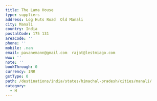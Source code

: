 ```yaml
---
title: The Lama House
type: suppliers
address: Log Huts Road  Old Manali
city: Manali
country: India
postalCode: 175 131
areaCode: ''
phone: ''
mobile: .nan
email: pavanemann@gmail.com  rajat@lestmiago.com
www: ''
note: ''
bookThrough: 0
currency: INR
gstType: 0
path: /destinations/india/states/himachal-pradesh/cities/manali/
category:
  - H
---
```


